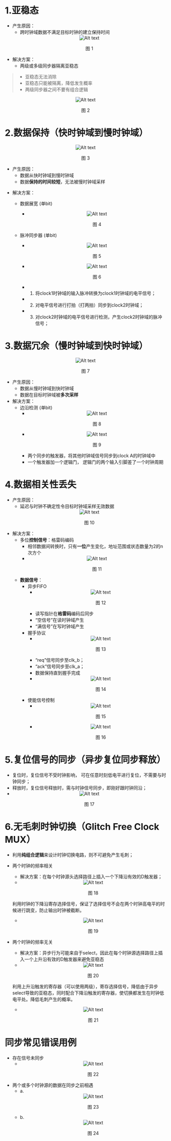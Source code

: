 # 1.亚稳态
* 产生原因：
    * 跨时钟域数据不满足目标时钟的建立保持时间
    <div align="center"><img src="pictures/CDC_pct/image.png" alt="Alt text"><p>图 1</p></div> 
* 解决方案：
    * 两级或多级同步器隔离亚稳态
>* 亚稳态无法消除
>* 亚稳态只能被隔离，降低发生概率
>* 两级同步器之间不要有组合逻辑
<div align="center"><img src="pictures/CDC_pct/image-1.png" alt="Alt text"><p>图 2</p></div> 

# 2.数据保持（快时钟域到慢时钟域）
<div align="center"><img src="pictures/CDC_pct/image-2.png" alt="Alt text"><p>图 3</p></div> 

- 产生原因：
    * 数据从快时钟域到慢时钟域
    * 数据**保持的时间较短**，无法被慢时钟域采样
* 解决方案：
    * 数据展宽 (单bit)
        - <div align="center"><img src="pictures/CDC_pct/image-3.png" alt="Alt text"><p>图 4</p></div> 

    * 脉冲同步器 (单bit)
        * <div align="center"><img src="pictures/CDC_pct/image-4.png" alt="Alt text"><p>图 5</p></div> 
        * <div align="center"><img src="pictures/CDC_pct/image-5.png" alt="Alt text"><p>图 6</p></div> 
        * 1. 将clock1时钟域的输入脉冲转换为clock1时钟域的电平信号；
        * 2. 对电平信号进行打拍（打两拍）同步到clock2时钟域；
        * 3. 对clock2时钟域的电平信号进行检测，产生clock2时钟域的脉冲信号；


# 3.数据冗余（慢时钟域到快时钟域）
<div align="center"><img src="pictures/CDC_pct/image-6.png" alt="Alt text"><p>图 7</p></div> 

* 产生原因：
    * 数据从慢时钟域到快时钟域
    * 数据在目标时钟域被**多次采样**
* 解决方案：
    * 边沿检测 (单bit)
        * <div align="center"><img src="pictures/CDC_pct/image-7.png" alt="Alt text"><p>图 8</p></div> 
        * <div align="center"><img src="pictures/CDC_pct/image-8.png" alt="Alt text"><p>图 9</p></div> 
        * 两个同步的触发器，将其他时钟域信号同步到clock A的时钟域中
        * 一个触发器加一个逻辑门， 逻辑门的两个输入引脚差了一个时钟周期


# 4.数据相关性丢失
* 产生原因：
    * 延迟与时钟不确定性令目标时钟域采样无效数据
    <div align="center"><img src="pictures/CDC_pct/image-9.png" alt="Alt text"><p>图 10</p></div> 
* 解决方案：
    * 多位**控制信号**：格雷码编码
        * 相邻数据间转换时，只有**一位**产生变化，地址范围或状态数量为2的n次方个
        * <div align="center"><img src="pictures/CDC_pct/image-10.png" alt="Alt text"><p>图 11</p></div> 
    * **数据信号**：
        * 异步FIFO
            * <div align="center"><img src="pictures/CDC_pct/image-11.png" alt="Alt text"><p>图 12</p></div> 
            * 读写指针在**格雷码**编码后同步
            * “空信号”在读时钟域产生
            * “满信号”在写时钟域产生
        * 握手协议
            * <div align="center"><img src="pictures/CDC_pct/image-12.png" alt="Alt text"><p>图 13</p></div> 
            * “req”信号同步至clk_b；
            * “ack”信号同步至clk_a；
            * 数据保持直到握手完成
            * <div align="center"><img src="pictures/CDC_pct/image-13.png" alt="Alt text"><p>图 14</p></div> 
        * 使能信号控制
            * <div align="center"><img src="pictures/CDC_pct/image-14.png" alt="Alt text"><p>图 15</p></div> 
            * <div align="center"><img src="pictures/CDC_pct/image-15.png" alt="Alt text"><p>图 16</p></div> 

# 5.复位信号的同步（异步复位同步释放）
* 复位时，复位信号不受时钟影响， 可在任意时刻低电平进行复位，不需要与时钟同步；
* 释放时，复位信号释放时，需与时钟信号同步，即刚好跟时钟同沿；
* <div align="center"><img src="pictures/CDC_pct/image-16.png" alt="Alt text"><p>图 17</p></div> 

# 6.无毛刺时钟切换（Glitch Free Clock MUX）
* 利用**纯组合逻辑**来设计时钟切换电路，则不可避免产生毛刺；
* 两个时钟的频率相关 
    * 解决方案：在每个时钟源头选择路径上插入一个下降沿有效的D触发器；
    * <div align="center"><img src="pictures/CDC_pct/image-17.png" alt="Alt text"><p>图 18</p></div> 

    利用时钟的下降沿寄存选择信号，保证了选择信号不会在两个时钟高电平的时候进行跳变，防止输出时钟被截断。

    * <div align="center"><img src="pictures/CDC_pct/image-18.png" alt="Alt text"><p>图 19</p></div> 
* 两个时钟的频率无关
    * 解决方案：异步行为可能来自于select，因此在每个时钟源选择路径上插入一个上升沿有效的D触发器来避免亚稳态
    * <div align="center"><img src="pictures/CDC_pct/image-19.png" alt="Alt text"><p>图 20</p></div> 

    利用上升沿触发的寄存器（可以使用两级），寄存选择信号，降低由于异步select导致的亚稳态，同时配合下降沿触发的寄存器，使切换都发生在时钟低电平处。降低毛刺产生的概率。

    * <div align="center"><img src="pictures/CDC_pct/image-20.png" alt="Alt text"><p>图 21</p></div> 

# 同步常见错误用例
* 存在信号未同步
    * <div align="center"><img src="pictures/CDC_pct/image-21.png" alt="Alt text"><p>图 22</p></div> 
* 两个或多个时钟源的数据在同步之前相遇
    * a. <div align="center"><img src="pictures/CDC_pct/image-22.png" alt="Alt text"><p>图 23</p></div> 
    * b. <div align="center"><img src="pictures/CDC_pct/image-23.png" alt="Alt text"><p>图 24</p></div> 